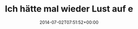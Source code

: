 ---
retweeted: false
source: <a href="http://mvilla.it/fenix" rel="nofollow">Fenix for Android</a>
entities:
  hashtags: []
  symbols: []
  user_mentions:
  - name: depone
    screen_name: depone
    indices:
    - '69'
    - '76'
    id_str: '5008851'
    id: '5008851'
  - name: Martin Gommel
    screen_name: martingommel
    indices:
    - '81'
    - '94'
    id_str: '192822115'
    id: '192822115'
  urls: []
display_text_range:
- '0'
- '95'
favorite_count: '1'
id_str: '484243041394630656'
truncated: false
retweet_count: '0'
id: '484243041394630656'
created_at: Wed Jul 02 07:51:52 +0000 2014
favorited: false
full_text: Ich hätte mal wieder Lust auf einen Tach coworken mit [@marcboettler](https://twitter.com/marcboettler),
  [@depone](https://twitter.com/depone) und [@martingommel](https://twitter.com/martingommel).
lang: de
tags:
- pesos:twitter
date: '2014-07-02T07:51:52+00:00'
src: https://twitter.com/bascht/status/484243041394630656
original_url: https://twitter.com/bascht/status/484243041394630656
type: twitter_tweet
text: Ich hätte mal wieder Lust auf einen Tach coworken mit [@marcboettler](https://twitter.com/marcboettler),
  [@depone](https://twitter.com/depone) und [@martingommel](https://twitter.com/martingommel).
title: Ich hätte mal wieder Lust auf e

---